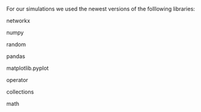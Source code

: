 For our simulations we used the newest versions of the folllowing libraries:

networkx

numpy

random

pandas

matplotlib.pyplot

operator

collections

math